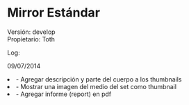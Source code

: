 Mirror Estándar
======
Versión: develop<br />
Propietario: Toth

Log: <br />

09/07/2014      
<li>- Agregar descripción y parte del cuerpo a los thumbnails</li>
<li>- Mostrar una imagen del medio del set como thumbnail</li>
<li>- Agregar informe (report) en pdf</li>